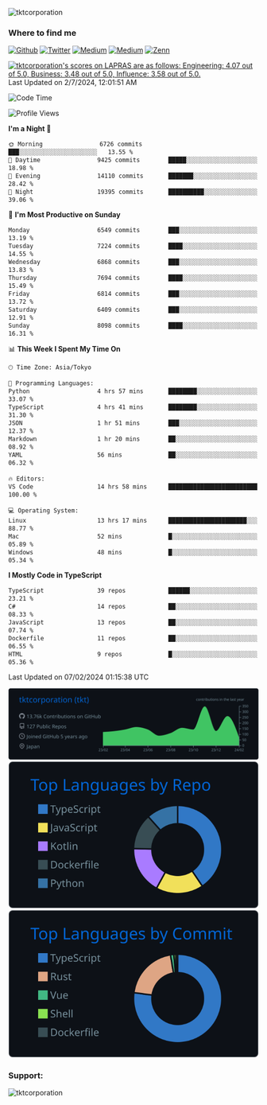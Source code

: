 <p align="left"> <img src="https://komarev.com/ghpvc/?username=tktcorporation&label=Profile%20views&color=0e75b6&style=flat" alt="tktcorporation" /> </p>

<h3>Where to find me</h3>
<p>
<a href="https://github.com/tktcorporation" target="_blank"><img alt="Github" src="https://img.shields.io/badge/GitHub-%2312100E.svg?&style=for-the-badge&logo=Github&logoColor=white" /></a>
<a href="https://twitter.com/tktcorporation" target="_blank"><img alt="Twitter" src="https://img.shields.io/badge/twitter-%231DA1F2.svg?&style=for-the-badge&logo=twitter&logoColor=white" /></a>
<a href="https://www.linkedin.com/in/tktcorporation" target="_blank"><img alt="Medium" src="https://img.shields.io/badge/linkdin-0a66c2.svg?&style=for-the-badge&logo=linkedin&logoColor=white" /></a>
<a href="https://qiita.com/tktcorporation" target="_blank"><img alt="Medium" src="https://img.shields.io/badge/qiita-55C500.svg?&style=for-the-badge&logo=qiita&logoColor=white" /></a>
<a href="https://zenn.dev/tktcorporation" target="_blank"><img alt="Zenn" src="https://img.shields.io/badge/Zenn-3EA8FF.svg?&style=for-the-badge&logo=Zenn&logoColor=white" /></a>
</p>

<!--START_SECTION:lapras-card-->
<p ><a href="https://lapras.com/public/tktcorporation" target="_blank" rel="noopener noreferrer"><img alt="tktcorporation's scores on LAPRAS are as follows: Engineering: 4.07 out of 5.0, Business: 3.48 out of 5.0, Influence: 3.58 out of 5.0." src="https://lapras-card-generator.vercel.app/api/svg?e=4.07&b=3.48&i=3.58&b1=%23232323&b2=%236d6d6d&i1=%23212121&i2=%23818181&l=en" width="300" ></a>  
Last Updated on 2/7/2024, 12:01:51 AM</p>
<!--END_SECTION:lapras-card-->
  
<!--START_SECTION:waka-->
![Code Time](http://img.shields.io/badge/Code%20Time-1%2C395%20hrs%2054%20mins-blue)

![Profile Views](http://img.shields.io/badge/Profile%20Views-0-blue)

**I'm a Night 🦉** 

```text
🌞 Morning                6726 commits        ███░░░░░░░░░░░░░░░░░░░░░░   13.55 % 
🌆 Daytime                9425 commits        █████░░░░░░░░░░░░░░░░░░░░   18.98 % 
🌃 Evening                14110 commits       ███████░░░░░░░░░░░░░░░░░░   28.42 % 
🌙 Night                  19395 commits       ██████████░░░░░░░░░░░░░░░   39.06 % 
```
📅 **I'm Most Productive on Sunday** 

```text
Monday                   6549 commits        ███░░░░░░░░░░░░░░░░░░░░░░   13.19 % 
Tuesday                  7224 commits        ████░░░░░░░░░░░░░░░░░░░░░   14.55 % 
Wednesday                6868 commits        ███░░░░░░░░░░░░░░░░░░░░░░   13.83 % 
Thursday                 7694 commits        ████░░░░░░░░░░░░░░░░░░░░░   15.49 % 
Friday                   6814 commits        ███░░░░░░░░░░░░░░░░░░░░░░   13.72 % 
Saturday                 6409 commits        ███░░░░░░░░░░░░░░░░░░░░░░   12.91 % 
Sunday                   8098 commits        ████░░░░░░░░░░░░░░░░░░░░░   16.31 % 
```


📊 **This Week I Spent My Time On** 

```text
🕑︎ Time Zone: Asia/Tokyo

💬 Programming Languages: 
Python                   4 hrs 57 mins       ████████░░░░░░░░░░░░░░░░░   33.07 % 
TypeScript               4 hrs 41 mins       ████████░░░░░░░░░░░░░░░░░   31.30 % 
JSON                     1 hr 51 mins        ███░░░░░░░░░░░░░░░░░░░░░░   12.37 % 
Markdown                 1 hr 20 mins        ██░░░░░░░░░░░░░░░░░░░░░░░   08.92 % 
YAML                     56 mins             ██░░░░░░░░░░░░░░░░░░░░░░░   06.32 % 

🔥 Editors: 
VS Code                  14 hrs 58 mins      █████████████████████████   100.00 % 

💻 Operating System: 
Linux                    13 hrs 17 mins      ██████████████████████░░░   88.77 % 
Mac                      52 mins             █░░░░░░░░░░░░░░░░░░░░░░░░   05.89 % 
Windows                  48 mins             █░░░░░░░░░░░░░░░░░░░░░░░░   05.34 % 
```

**I Mostly Code in TypeScript** 

```text
TypeScript               39 repos            ██████░░░░░░░░░░░░░░░░░░░   23.21 % 
C#                       14 repos            ██░░░░░░░░░░░░░░░░░░░░░░░   08.33 % 
JavaScript               13 repos            ██░░░░░░░░░░░░░░░░░░░░░░░   07.74 % 
Dockerfile               11 repos            ██░░░░░░░░░░░░░░░░░░░░░░░   06.55 % 
HTML                     9 repos             █░░░░░░░░░░░░░░░░░░░░░░░░   05.36 % 
```




 Last Updated on 07/02/2024 01:15:38 UTC
<!--END_SECTION:waka-->

[![](https://raw.githubusercontent.com/tktcorporation/tktcorporation/master/profile-summary-card-output/github_dark/0-profile-details.svg)](https://github.com/vn7n24fzkq/github-profile-summary-cards)
[![](https://raw.githubusercontent.com/tktcorporation/tktcorporation/master/profile-summary-card-output/github_dark/1-repos-per-language.svg)](https://github.com/vn7n24fzkq/github-profile-summary-cards) [![](https://raw.githubusercontent.com/tktcorporation/tktcorporation/master/profile-summary-card-output/github_dark/2-most-commit-language.svg)](https://github.com/vn7n24fzkq/github-profile-summary-cards)

<h3 align="left">Support:</h3>
<p><a href="https://www.buymeacoffee.com/tktcorporation"> <img align="left" src="https://cdn.buymeacoffee.com/buttons/v2/default-yellow.png" height="50" width="210" alt="tktcorporation" /></a></p><br><br>
